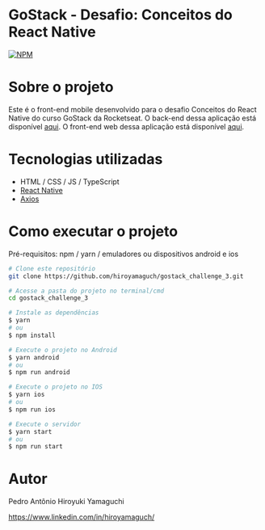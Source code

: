 # GoStack - Desafio: Conceitos do React Native
[![NPM](https://img.shields.io/npm/l/react)](https://github.com/hiroyamaguch/gostack_challenge_3/blob/master/LICENSE)

# Sobre o projeto

Este é o front-end mobile desenvolvido para o desafio Conceitos do React Native do curso GoStack da Rocketseat. O back-end dessa aplicação está disponível [aqui](https://github.com/hiroyamaguch/gostack_challenge_1). O front-end web dessa aplicação está disponível [aqui](https://github.com/hiroyamaguch/gostack_challenge_2).

# Tecnologias utilizadas
- HTML / CSS / JS / TypeScript
- [React Native](https://reactnative.dev/)
- [Axios](https://github.com/axios/axios)

# Como executar o projeto
Pré-requisitos: npm / yarn / emuladores ou dispositivos android e ios

```bash
# Clone este repositório
git clone https://github.com/hiroyamaguch/gostack_challenge_3.git

# Acesse a pasta do projeto no terminal/cmd
cd gostack_challenge_3

# Instale as dependências
$ yarn
# ou
$ npm install

# Execute o projeto no Android
$ yarn android
# ou
$ npm run android

# Execute o projeto no IOS
$ yarn ios
# ou
$ npm run ios

# Execute o servidor
$ yarn start
# ou
$ npm run start
```

# Autor
Pedro Antônio Hiroyuki Yamaguchi

https://www.linkedin.com/in/hiroyamaguch/
